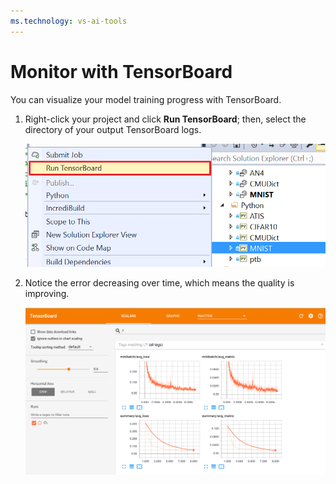 ```yaml
---
ms.technology: vs-ai-tools
---
```

# Monitor with TensorBoard

You can visualize your model training progress with TensorBoard.

1. Right-click your project and click **Run TensorBoard**; then, select the directory of your output TensorBoard logs.

    ![run tensorboard](media\monitor-tensorboard\run-tensorboard.png)

1. Notice the error decreasing over time, which means the quality is improving.

    ![run tensorboard](media\monitor-tensorboard\tensorboard.png)